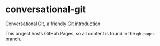 conversational-git
==================

Conversational Git, a friendly Git introduction

This project hosts GitHub Pages, so all content is found in the `gh-pages` branch.

